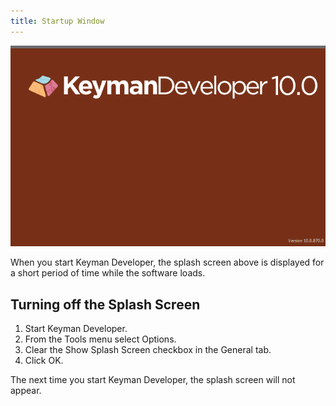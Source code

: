 ```yaml
---
title: Startup Window
---
```


<div markdown="1" style="text-align: center">

![Startup window](/cdn/dev/img/developer/100/ui/frmStartup.png)

</div>

When you start Keyman Developer, the
splash screen above is displayed for a short period of time while the
software loads.

## Turning off the Splash Screen

1.  Start Keyman Developer.
2.  From the Tools menu select Options.
3.  Clear the Show Splash Screen checkbox in the General tab.
4.  Click OK.

The next time you start Keyman Developer, the splash screen will not
appear.
